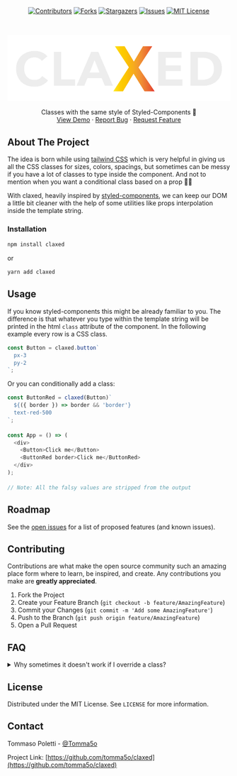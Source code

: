 <!-- PROJECT SHIELDS -->
<!--
*** I'm using markdown "reference style" links for readability.
*** Reference links are enclosed in brackets [ ] instead of parentheses ( ).
*** See the bottom of this document for the declaration of the reference variables
*** for contributors-url, forks-url, etc. This is an optional, concise syntax you may use.
*** https://www.markdownguide.org/basic-syntax/#reference-style-links
-->
<div align="center">

[![Contributors][contributors-shield]][contributors-url]
[![Forks][forks-shield]][forks-url]
[![Stargazers][stars-shield]][stars-url]
[![Issues][issues-shield]][issues-url]
[![MIT License][license-shield]][license-url]

</div>
<!-- PROJECT LOGO -->
<br />
<p align="center">
  <a href="https://github.com/tomma5o/claxed">
    <img src="images/claxed_logo.png" alt="Claxed">
  </a>
  <p align="center">
    Classes with the same style of Styled-Components 🚀
    <br />
    <a href="https://github.com/tomma5o/claxed">View Demo</a>
    ·
    <a href="https://github.com/tomma5o/claxed/issues">Report Bug</a>
    ·
    <a href="https://github.com/tomma5o/claxed/issues">Request Feature</a>
  </p>
</p>

<!-- ABOUT THE PROJECT -->

## About The Project

The idea is born while using [tailwind CSS](https://tailwindcss.com/) which is very helpful in giving us all the CSS classes for sizes, colors, spacings, but sometimes can be messy if you have a lot of classes to type inside the component. And not to mention when you want a conditional class based on a prop 💆‍♂️

With claxed, heavily inspired by [styled-components](https://styled-components.com/), we can keep our DOM a little bit cleaner with the help of some utilities like props interpolation inside the template string.

<!-- GETTING STARTED -->

### Installation

```sh
npm install claxed
```

or

```sh
yarn add claxed
```

<!-- USAGE EXAMPLES -->

## Usage

If you know styled-components this might be already familiar to you. The difference is that whatever you type within the template string will be printed in the html `class` attribute of the component. In the following example every row is a CSS class.

```js
const Button = claxed.button`
  px-3
  py-2
`;
```

Or you can conditionally add a class:

```js
const ButtonRed = claxed(Button)`
  ${({ border }) => border && 'border'}
  text-red-500
`;

const App = () => (
  <div>
    <Button>Click me</Button>
    <ButtonRed border>Click me</ButtonRed>
  </div>
);

// Note: All the falsy values are stripped from the output
```

## Roadmap

See the [open issues](https://github.com/tomma5o/claxed/issues) for a list of proposed features (and known issues).

<!-- CONTRIBUTING -->

## Contributing

Contributions are what make the open source community such an amazing place form where to learn, be inspired, and create. Any contributions you make are **greatly appreciated**.

1. Fork the Project
2. Create your Feature Branch (`git checkout -b feature/AmazingFeature`)
3. Commit your Changes (`git commit -m 'Add some AmazingFeature'`)
4. Push to the Branch (`git push origin feature/AmazingFeature`)
5. Open a Pull Request

## FAQ

<details>
  <summary>Why sometimes it doesn't work if I override a class?</summary>
  <p>This happens because is not important where you declared a class, but is the ordering in declaration of the lib that gives it the priority</p>
</details>

<!-- LICENSE -->

## License

Distributed under the MIT License. See `LICENSE` for more information.

<!-- CONTACT -->

## Contact

Tommaso Poletti - [@Tomma5o](https://twitter.com/tomma5o)

Project Link: [https://github.com/tomma5o/claxed](https://github.com/tomma5o/claxed)

<!-- MARKDOWN LINKS & IMAGES -->
<!-- https://www.markdownguide.org/basic-syntax/#reference-style-links -->

[contributors-shield]: https://img.shields.io/github/contributors/tomma5o/claxed.svg?style=for-the-badge
[contributors-url]: https://github.com/tomma5o/claxed/graphs/contributors
[forks-shield]: https://img.shields.io/github/forks/tomma5o/claxed.svg?style=for-the-badge
[forks-url]: https://github.com/tomma5o/claxed/network/members
[stars-shield]: https://img.shields.io/github/stars/tomma5o/claxed.svg?style=for-the-badge
[stars-url]: https://github.com/tomma5o/claxed/stargazers
[issues-shield]: https://img.shields.io/github/issues/tomma5o/claxed.svg?style=for-the-badge
[issues-url]: https://github.com/tomma5o/claxed/issues
[license-shield]: https://img.shields.io/github/license/tomma5o/claxed.svg?style=for-the-badge
[license-url]: https://github.com/tomma5o/claxed/blob/master/LICENSE.txt
[product-screenshot]: images/screenshot.png
